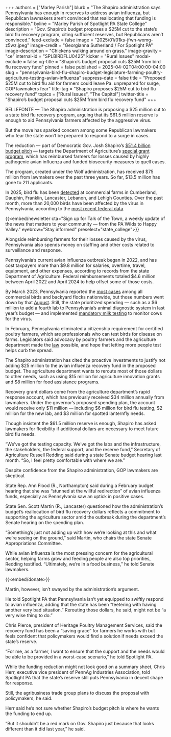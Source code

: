 +++
authors = ["Marley Parish"]
blurb = "The Shapiro administration says Pennsylvania has enough in reserves to address avian influenza, but Republican lawmakers aren’t convinced that reallocating that funding is responsible."
byline = "Marley Parish of Spotlight PA State College"
description = "Gov. Shapiro’s budget proposes a $25M cut to the state’s bird flu recovery program, citing sufficient reserves, but Republicans aren’t convinced."
feed-exclude = false
image = "2025/01/01ks-jfwn-wxmg-z5wz.jpeg"
image-credit = "Georgianna Sutherland / For Spotlight PA"
image-description = "Chickens walking around on grass."
image-gravity = "ce"
internal-id = "SPLBIRDFLU0425"
kicker = "Rural Issues"
modal-exclude = false
og-title = "Shapiro’s budget proposal cuts $25M from bird flu recovery fund"
pinned = false
published = 2025-04-02T04:00:00-04:00
slug = "pennsylvania-bird-flu-shapiro-budget-legislature-farming-poultry-agriculture-testing-avian-influenza"
suppress-date = false
title = "Proposed $25M cut to bird flu aid for farmers could leave Pa. unprepared for surge, GOP lawmakers fear"
title-tag = "Shapiro proposes $25M cut to bird flu recovery fund"
topics = ["Rural Issues", "The Capitol"]
twitter-title = "Shapiro’s budget proposal cuts $25M from bird flu recovery fund"
+++

BELLEFONTE — The Shapiro administration is proposing a $25 million cut to a state bird flu recovery program, arguing that its $61.5 million reserve is enough to aid Pennsylvania farmers affected by the aggressive virus.

But the move has sparked concern among some Republican lawmakers who fear the state won’t be prepared to respond to a surge in cases.

The reduction — part of Democratic Gov. Josh Shapiro’s <a href="https://www.spotlightpa.org/news/2025/02/josh-shapiro-pennsylvania-budget-legal-weed/">$51.4 billion budget pitch</a> — targets the Department of Agriculture’s <a href="https://www.pa.gov/services/pda/apply-for-the-highly-pathogenic-avian-influenza-recovery-reimbursement-grant.html">special grant program</a>, which has reimbursed farmers for losses caused by highly pathogenic avian influenza and funded biosecurity measures to quell cases.

The program, created under the Wolf administration, has received $75 million from lawmakers over the past three years. So far, $13.5 million has gone to 211 applicants.

In 2025, bird flu has been <a href="https://padeptag.maps.arcgis.com/apps/webappviewer/index.html?id=a9066a3d68a443a08043766cb84bf4ae">detected</a> at commercial farms in Cumberland, Dauphin, Franklin, Lancaster, Lebanon, and Lehigh Counties. Over the past month, more than 20,000 birds have been affected by the virus in Pennsylvania, according to the <a href="https://www.aphis.usda.gov/livestock-poultry-disease/avian/avian-influenza/hpai-detections/commercial-backyard-flocks">most recent federal data</a>.

{{<embed/newsletter cta="Sign up for Talk of the Town, a weekly update of the news that matters to your community — from the PA Wilds to Happy Valley." eyebrow="Stay informed" preselect="state_college">}}

Alongside reimbursing farmers for their losses caused by the virus, Pennsylvania also spends money on staffing and other costs related to surveillance and response.

Pennsylvania’s current avian influenza outbreak began in 2022, and has cost taxpayers more than $9.8 million for salaries, overtime, travel, equipment, and other expenses, according to records from the state Department of Agriculture. Federal reimbursements totaled $4.6 million between April 2022 and April 2024 to help offset some of those costs.

By March 2023, Pennsylvania reported the <a href="https://www.inquirer.com/news/bird-flu-outbreak-pennsylvania-20230309.html">most cases</a> among all commercial birds and backyard flocks nationwide, but those numbers went down by that <a href="https://www.fox43.com/article/life/animals/pennsylvania-declared-free-avian-influenza-according-shapiro-administration/521-33a41bc0-2846-4c1f-b61b-5a121b701638#:~:text=The%20last%20confirmed%20infection%20of,we%20did%2C%22%20he%20continued.">August</a>. Still, the state prioritized spending — such as a $6 million to add a fourth lab to Pennsylvania’s animal diagnostic system in last year’s budget — and implemented <a href="https://www.pa.gov/agencies/pda/newsroom/pa-requires-bulk-milk-testing-to-protect-dairy--poultry-industri.html#:~:text=Pennsylvania%20Requires%20Precautionary%20Bulk%20Milk,Poultry%20Industries%20from%20Avian%20Influenza&amp;text=At%20no%20cost%20to%20farmers,prevent%20the%20spread%20of%20HPAI.">mandatory milk testing</a> to monitor cows for the virus.

In February, Pennsylvania eliminated a citizenship requirement for certified poultry farmers, which are professionals who can test birds for disease on farms. Legislators said advocacy by poultry farmers and the agriculture department made the <a href="https://www.palegis.us/legislation/bills/2025/hb324">law</a> possible, and hope that letting more people test helps curb the spread.

The Shapiro administration has cited the proactive investments to justify not adding $25 million to the avian influenza recovery fund in the proposed budget. The agriculture department wants to reroute most of those dollars to other needs, such as using $15 million for agriculture innovation grants and $8 million for food assistance programs.

Recovery grant dollars come from the agriculture department’s rapid response account, which has previously received $34 million annually from lawmakers. Under the governor’s proposed spending plan, the account would receive only $11 million — including $6 million for bird flu testing, $2 million for the new lab, and $3 million for spotted lanternfly needs.

Though insistent the $61.5 million reserve is enough, Shapiro has asked lawmakers for flexibility if additional dollars are necessary to meet future bird flu needs.

“We’ve got the testing capacity. We’ve got the labs and the infrastructure, the stakeholders, the federal support, and the reserve fund,” Secretary of Agriculture Russell Redding said during a state Senate budget hearing last month. “So, I feel pretty comfortable with where we are.”

Despite confidence from the Shapiro administration, GOP lawmakers are skeptical.

State Rep. Ann Flood (R., Northampton) said during a February budget hearing that she was “stunned at the willful redirection” of avian influenza funds, especially as Pennsylvania saw an uptick in positive cases.

State Sen. Scott Martin (R., Lancaster) questioned how the administration’s budget’s reallocation of bird flu recovery dollars reflects a commitment to supporting the agriculture sector amid the outbreak during the department’s Senate hearing on the spending plan.

“Something’s just not adding up with how we’re looking at this and what we’re seeing on the ground,” said Martin, who chairs the state Senate Appropriations Committee.

While avian influenza is the most pressing concern for the agricultural sector, helping farms grow and feeding people are also top priorities, Redding testified. “Ultimately, we’re in a food business,” he told Senate lawmakers.

{{<embed/donate>}}

Martin, however, isn’t swayed by the administration’s argument.

He told Spotlight PA that Pennsylvania isn’t yet equipped to swiftly respond to avian influenza, adding that the state has been “teetering with having another very bad situation.” Rerouting those dollars, he said, might not be “a very wise thing to do.”

Chris Pierce, president of Heritage Poultry Management Services, said the recovery fund has been a “saving grace” for farmers he works with but feels confident that policymakers would find a solution if needs exceed the state’s reserve.

“For me, as a farmer, I want to ensure that the support and the needs would be able to be provided in a worst-case scenario,” he told Spotlight PA.

While the funding reduction might not look good on a summary sheet, Chris Herr, executive vice president of PennAg Industries Association, told Spotlight PA that the state’s reserve still puts Pennsylvania in decent shape for response.

Still, the agribusiness trade group plans to discuss the proposal with policymakers, he said.

Herr said he’s not sure whether Shapiro’s budget pitch is where he wants the funding to end up.

“But it shouldn’t be a red mark on Gov. Shapiro just because that looks different than it did last year,” he said.

